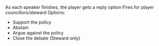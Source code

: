 As each speaker finishes, the player gets a reply option
Fires for player councillors/steward
Options: 
* Support the policy
* Abstain
* Argue against the policy
* Close the debate (Steward only)